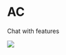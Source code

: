 # AC
Chat with features

![]("https://app.buddy.works/efim999/ac/pipelines/pipeline/263411/badge.svg?token=59190e75c1cae0ef8c4f647f1bdd6f66d29a3f7c1f77a3bf073399db9da0e1fd")
